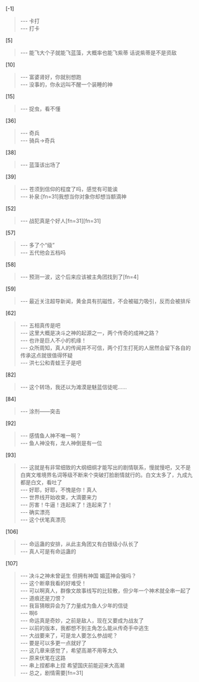 
[-1] 
>--- 卡打<br>
>--- 打卡<br>

[5] 
>--- 能飞大个子就能飞蓝藻，大概率也能飞紫蒂
话说紫蒂是不是资敌<br>

[10] 
>--- 富婆肾好，你就别想跑<br>
>--- 没事的，你永远叫不醒一个装睡的神<br>

[15] 
>--- 捉虫，看不懂<br>

[36] 
>--- 奇兵<br>
>--- 骑兵→奇兵<br>

[38] 
>--- 蓝藻该出场了<br>

[39] 
>--- 苍须到信仰的程度了吗，感觉有可能诶<br>
>--- 补泉:[fn=31]我想当你对象你却想当额滴神<br>

[52] 
>--- 战犯真是个好人[fn=31][fn=31]<br>

[57] 
>--- 多了个“级”<br>
>--- 五代他会五档吗<br>

[58] 
>--- 预测一波，这个后来应该被主角团找到了[fn=4]<br>

[59] 
>--- 最近关注超导新闻，黄金具有抗磁性，不会被磁力吸引，反而会被排斥<br>

[62] 
>--- 五相真传是吧<br>
>--- 这里大概是决斗之神的起源之一，两个传奇的成神之路？<br>
>--- 也许是巨人不小的机缘！<br>
>--- 众所周知，真人的传闻并不可信，两个打生打死的人居然会留下各自的传承这点就很值得怀疑<br>
>--- 洪七公和青蛙王子是吧<br>

[82] 
>--- 这个转场，我还以为滩漠是魅蓝信徒呢……<br>

[84] 
>--- 涂剂——突击<br>

[92] 
>--- 感情鱼人神不唯一啊？<br>
>--- 鱼人神没有，龙人神倒是有一位<br>

[93] 
>--- 这就是有非常细致的大纲细纲才能写出的剧情联系，慢就慢吧，又不是白爽文堆境界名词等级不断来个突破打脸剧情就行的。白文太多了，九成九都是白文，看吐了<br>
>--- 好耶，好耶，不愧是你！真人<br>
>--- 世界线开始收束，大滴要来力<br>
>--- 厉害！牛逼！连起来了！连起来了！<br>
>--- 确实漂亮<br>
>--- 这个伏笔真漂亮<br>

[106] 
>--- 命运蛊的安排，从此主角团又有白银级小队长了<br>
>--- 真人可是有命运蛊的<br>

[107] 
>--- 决斗之神未曾诞生  但拥有神国  媚蓝神会强吗？<br>
>--- 这个断章我看的好难受！<br>
>--- 可以啊真人，群像文故事线写的比较散，但少年一个神术就全串一起了<br>
>--- 道痕还是刀恨？<br>
>--- 我盲猜眼异会为了力量成为鱼人少年的信徒<br>
>--- 啊6<br>
>--- 命运真是奇妙，之前是敌人，现在又要成为战友了<br>
>--- 以前的版本，我都想不到主角怎么能从传奇手中逃生<br>
>--- 大战要来了，可是龙人要怎么参战呢？<br>
>--- 要是可以多更一点就好了<br>
>--- 这几章来感觉了，希望高潮不用等太久<br>
>--- 原来伏笔在这路<br>
>--- 串上捏都串上捏
希望国庆前能迎来大高潮<br>
>--- 总之，剧情需要[fn=31]<br>
